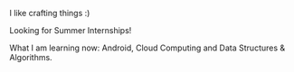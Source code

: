 I like crafting things :)

Looking for Summer Internships!

What I am learning now: Android, Cloud Computing and Data Structures & Algorithms.

<!---
lordkibou/lordkibou is a ✨ special ✨ repository because its `README.md` (this file) appears on your GitHub profile.
You can click the Preview link to take a look at your changes.
--->

